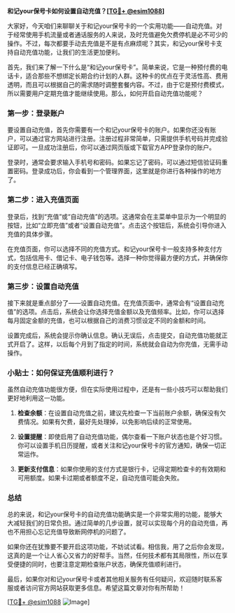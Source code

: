 **和记your保号卡如何设置自动充值？[[TG💪+ @esim1088](https://t.me/s/esim1088)]**

大家好，今天咱们来聊聊关于和记your保号卡的一个实用功能——自动充值。对于经常使用手机流量或者通话服务的人来说，及时充值避免欠费停机是必不可少的操作。不过，每次都要手动去充值是不是有点麻烦呢？其实，和记your保号卡支持自动充值功能，让我们的生活更加便利。

首先，我们来了解一下什么是“和记your保号卡”。简单来说，它是一种预付费的电话卡，适合那些不想绑定长期合约计划的人群。这种卡的优点在于灵活性高、费用透明，而且可以根据自己的需求随时调整套餐内容。不过，由于它是预付费模式，所以需要用户定期充值才能继续使用。那么，如何开启自动充值功能呢？

### 第一步：登录账户

要设置自动充值，首先你需要有一个和记your保号卡的账户。如果你还没有账户，可以通过官方网站进行注册。注册过程非常简单，只需提供手机号码并完成验证即可。一旦成功注册后，你可以通过网页版或下载官方APP登录你的账户。

登录时，通常会要求输入手机号和密码。如果忘记了密码，可以通过短信验证码重置密码。登录成功后，你会看到一个管理界面，这里就是你进行各种操作的地方了。

### 第二步：进入充值页面

登录后，找到“充值”或“自动充值”的选项。这通常会在主菜单中显示为一个明显的按钮，比如“立即充值”或者“设置自动充值”。点击这个按钮后，系统会引导你进入充值的具体步骤。

在充值页面，你可以选择不同的充值方式。和记your保号卡一般支持多种支付方式，包括信用卡、借记卡、电子钱包等。选择一种你觉得最方便的方式，并确保你的支付信息已经正确填写。

### 第三步：设置自动充值

接下来就是重点部分了——设置自动充值。在充值页面中，通常会有“设置自动充值”的选项。点击后，系统会让你选择充值金额以及充值频率。比如，你可以选择每月固定金额的充值，也可以根据自己的消费习惯设定不同的金额和时间。

设置完成后，系统会提示你确认信息。确认无误后，点击提交，自动充值功能就正式开启了。这样，以后每个月到了指定的时间，系统就会自动为你充值，无需手动操作。

### 小贴士：如何保证充值顺利进行？

虽然自动充值功能很方便，但在实际使用过程中，还是有一些小技巧可以帮助我们更好地利用这一功能。

1. **检查余额**：在设置自动充值之前，建议先检查一下当前账户余额，确保没有欠费情况。如果有欠费，最好先处理掉，以免影响后续的正常使用。
   
2. **设置提醒**：即使启用了自动充值功能，偶尔查看一下账户状态也是个好习惯。你可以设置手机日历提醒，或者关注和记your保号卡的官方通知，确保一切正常运作。

3. **更新支付信息**：如果你使用的支付方式是银行卡，记得定期检查卡的有效期和可用额度。如果卡过期或者额度不足，自动充值可能会失败。

### 总结

总的来说，和记your保号卡的自动充值功能确实是一个非常实用的功能，能够大大减轻我们的日常负担。通过简单的几步设置，就可以实现每个月的自动充值，再也不用担心忘记充值导致断网停机的问题了。

如果你还在犹豫要不要开启这项功能，不妨试试看。相信我，用了之后你会发现，这真的是一个让人省心又省力的好帮手。当然，任何技术都有其局限性，所以在享受便捷的同时，也要注意定期检查账户状态，确保充值顺利进行。

最后，如果你对和记your保号卡或者其他相关服务有任何疑问，欢迎随时联系客服或者访问官方网站获取更多信息。希望这篇文章对你有所帮助！

[[TG💪+ @esim1088](https://t.me/s/esim1088) ![Image](https://i.postimg.cc/4NQfJmqS/Snipaste-2025-05-13-00-14-12.png)]